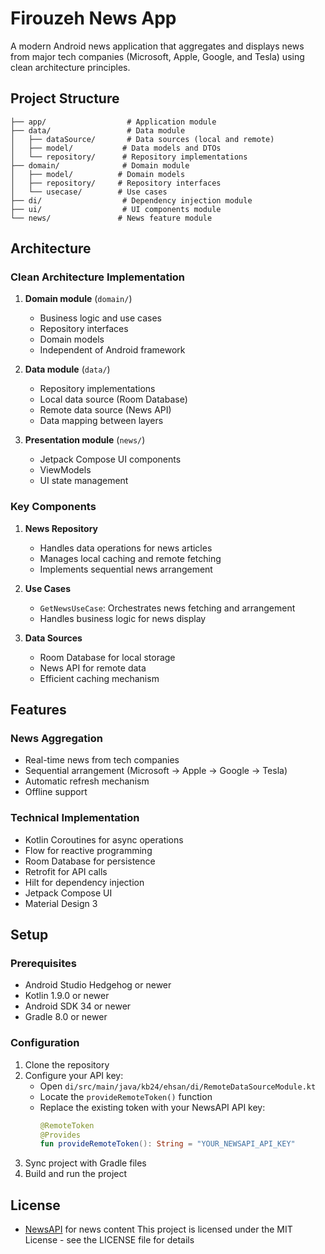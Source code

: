 # Firouzeh News App

A modern Android news application that aggregates and displays news from major tech companies (Microsoft, Apple, Google, and Tesla) using clean architecture principles.

## Project Structure

```
├── app/                  # Application module
├── data/                 # Data module
│   ├── dataSource/       # Data sources (local and remote)
│   ├── model/           # Data models and DTOs
│   └── repository/      # Repository implementations
├── domain/              # Domain module
│   ├── model/          # Domain models
│   ├── repository/     # Repository interfaces
│   └── usecase/        # Use cases
├── di/                  # Dependency injection module
├── ui/                  # UI components module
└── news/               # News feature module
```

## Architecture

### Clean Architecture Implementation

1. **Domain module** (`domain/`)
    - Business logic and use cases
    - Repository interfaces
    - Domain models
    - Independent of Android framework

2. **Data module** (`data/`)
    - Repository implementations
    - Local data source (Room Database)
    - Remote data source (News API)
    - Data mapping between layers

3. **Presentation module** (`news/`)
    - Jetpack Compose UI components
    - ViewModels
    - UI state management

### Key Components

1. **News Repository**
    - Handles data operations for news articles
    - Manages local caching and remote fetching
    - Implements sequential news arrangement

2. **Use Cases**
    - `GetNewsUseCase`: Orchestrates news fetching and arrangement
    - Handles business logic for news display

3. **Data Sources**
    - Room Database for local storage
    - News API for remote data
    - Efficient caching mechanism

## Features

### News Aggregation
- Real-time news from tech companies
- Sequential arrangement (Microsoft → Apple → Google → Tesla)
- Automatic refresh mechanism
- Offline support

### Technical Implementation
- Kotlin Coroutines for async operations
- Flow for reactive programming
- Room Database for persistence
- Retrofit for API calls
- Hilt for dependency injection
- Jetpack Compose UI
- Material Design 3

## Setup

### Prerequisites
- Android Studio Hedgehog or newer
- Kotlin 1.9.0 or newer
- Android SDK 34 or newer
- Gradle 8.0 or newer

### Configuration
1. Clone the repository
2. Configure your API key:
   - Open `di/src/main/java/kb24/ehsan/di/RemoteDataSourceModule.kt`
   - Locate the `provideRemoteToken()` function
   - Replace the existing token with your NewsAPI API key:
     ```kotlin
     @RemoteToken
     @Provides
     fun provideRemoteToken(): String = "YOUR_NEWSAPI_API_KEY"
     ```
3. Sync project with Gradle files
4. Build and run the project

## License
- [NewsAPI](https://newsapi.org/docs) for news content
This project is licensed under the MIT License - see the LICENSE file for details 